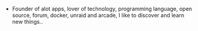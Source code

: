 - Founder of alot apps, lover of technology, programming language, open source, forum, docker, unraid and arcade, I like to discover and learn new things..
  <br>





















































































































































































































































































































































































































































































































































































































































































































































































































































































































































































































































